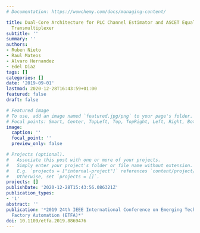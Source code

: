 ```yaml
---
# Documentation: https://wowchemy.com/docs/managing-content/

title: Dual-Core Architecture for PLC Channel Estimator and ASCET Equalizer in a FBMC
  Transmultiplexer
subtitle: ''
summary: ''
authors:
- Ruben Nieto
- Raul Mateos
- Alvaro Hernandez
- Edel Diaz
tags: []
categories: []
date: '2019-09-01'
lastmod: 2020-12-28T16:43:59+01:00
featured: false
draft: false

# Featured image
# To use, add an image named `featured.jpg/png` to your page's folder.
# Focal points: Smart, Center, TopLeft, Top, TopRight, Left, Right, BottomLeft, Bottom, BottomRight.
image:
  caption: ''
  focal_point: ''
  preview_only: false

# Projects (optional).
#   Associate this post with one or more of your projects.
#   Simply enter your project's folder or file name without extension.
#   E.g. `projects = ["internal-project"]` references `content/project/deep-learning/index.md`.
#   Otherwise, set `projects = []`.
projects: []
publishDate: '2020-12-28T15:43:56.086321Z'
publication_types:
- '1'
abstract: ''
publication: '*2019 24th IEEE International Conference on Emerging Technologies and
  Factory Automation (ETFA)*'
doi: 10.1109/etfa.2019.8869476
---
```


